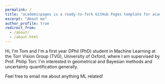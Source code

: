 ```yaml
---
permalink: /
title: "academicpages is a ready-to-fork GitHub Pages template for academic personal websites"
excerpt: "About me"
author_profile: true
redirect_from: 
  - /about/
  - /about.html
---
```


Hi, I'm Tom and I'm a first year DPhil (PhD) student in Machine Learning at the Torr Vision Group (TVG), University of Oxford, where I am supervised by Prof. Philip Torr. I'm interested in geometrical and Bayesian methods and uncertainty quantification generally. 

Feel free to email me about anything ML related! 